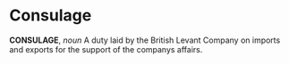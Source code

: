 # Consulage

**CONSULAGE**, _noun_ A duty laid by the British Levant Company on imports and exports for the support of the companys affairs.